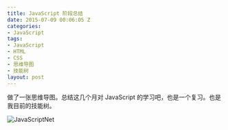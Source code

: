 ```yaml
---
title: JavaScript 阶段总结
date: 2015-07-09 00:06:05 Z
categories:
- JavaScript
tags:
- JavaScript
- HTML
- CSS
- 思维导图
- 技能树
layout: post
---
```


做了一张思维导图。总结这几个月对 JavaScript 的学习吧，也是一个复习。也是我目前的技能树。




![JavaScriptNet](http://7q5cdt.com1.z0.glb.clouddn.com/blog-JavaScriptNet2.png)

